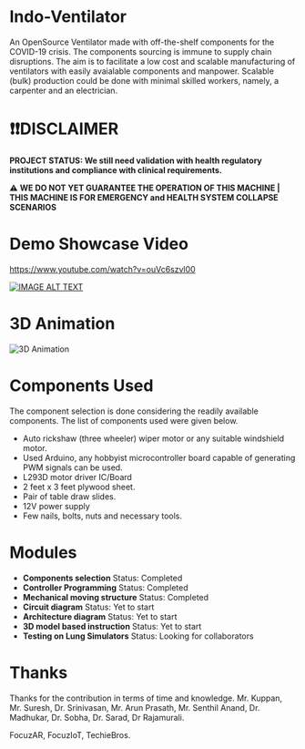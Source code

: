 # Indo-Ventilator
An OpenSource Ventilator made with off-the-shelf components for the COVID-19 crisis. The components sourcing is immune to supply chain disruptions.
The aim is to facilitate a low cost and scalable manufacturing of ventilators with easily avaialable components and manpower.
Scalable (bulk) production could be done with minimal skilled workers, namely, a carpenter and an electrician.

# ❗️❗️**DISCLAIMER**
**PROJECT STATUS: We still need validation with health regulatory institutions and compliance with clinical requirements.**

⚠️ **WE DO NOT YET GUARANTEE THE OPERATION OF THIS MACHINE | THIS MACHINE IS FOR EMERGENCY and HEALTH SYSTEM COLLAPSE SCENARIOS**

# Demo Showcase Video

https://www.youtube.com/watch?v=ouVc6szvl00

[![IMAGE ALT TEXT](http://img.youtube.com/vi/ouVc6szvl00/0.jpg)](http://www.youtube.com/watch?v=ouVc6szvl00 "Indo-Ventilator Demonstration")

# 3D Animation

![3D Animation](https://github.com/ksankark/indo-ventilator/raw/master/3D%20Demo/3Ddemo.gif)

# Components Used

The component selection is done considering the readily available components. The list of components used were given below.

- Auto rickshaw (three wheeler) wiper motor or any suitable windshield motor.
- Used Arduino, any hobbyist microcontroller board capable of generating PWM signals can be used.
- L293D motor driver IC/Board
- 2 feet x 3 feet plywood sheet.
- Pair of table draw slides.
- 12V power supply
- Few nails, bolts, nuts and necessary tools.


# Modules
* **Components selection** Status: Completed
* **Controller Programming** Status: Completed
* **Mechanical moving structure** Status: Completed
* **Circuit diagram** Status: Yet to start
* **Architecture diagram** Status: Yet to start
* **3D model based instruction** Status: Yet to start
* **Testing on Lung Simulators** Status: Looking for collaborators

# Thanks
Thanks for the contribution in terms of time and knowledge. Mr. Kuppan, Mr. Suresh, Dr. Srinivasan, Mr. Arun Prasath, Mr. Senthil Anand, Dr. Madhukar, Dr. Sobha, Dr. Sarad, Dr Rajamurali.

FocuzAR, FocuzIoT, TechieBros.
